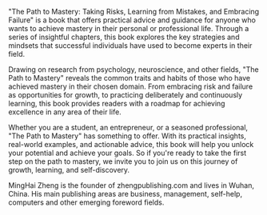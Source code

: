 
"The Path to Mastery: Taking Risks, Learning from Mistakes, and Embracing Failure" is a book that offers practical advice and guidance for anyone who wants to achieve mastery in their personal or professional life. Through a series of insightful chapters, this book explores the key strategies and mindsets that successful individuals have used to become experts in their field.

Drawing on research from psychology, neuroscience, and other fields, "The Path to Mastery" reveals the common traits and habits of those who have achieved mastery in their chosen domain. From embracing risk and failure as opportunities for growth, to practicing deliberately and continuously learning, this book provides readers with a roadmap for achieving excellence in any area of their life.

Whether you are a student, an entrepreneur, or a seasoned professional, "The Path to Mastery" has something to offer. With its practical insights, real-world examples, and actionable advice, this book will help you unlock your potential and achieve your goals. So if you're ready to take the first step on the path to mastery, we invite you to join us on this journey of growth, learning, and self-discovery.

MingHai Zheng is the founder of zhengpublishing.com and lives in Wuhan, China. His main publishing areas are business, management, self-help, computers and other emerging foreword fields.
